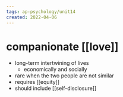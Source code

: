 ```yaml
---
tags: ap-psychology/unit14 
created: 2022-04-06
---
```


# companionate [[love]]

- long-term intertwining of lives
	- economically and socially
- rare when the two people are not similar
- requires [[equity]]
- should include [[self-disclosure]]

<!---->